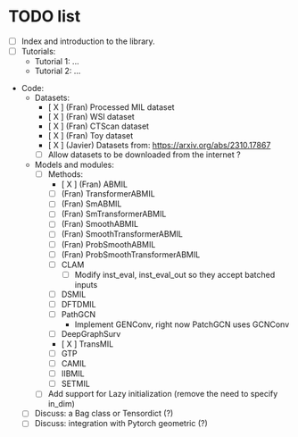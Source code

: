 # TODO list

- [ ] Index and introduction to the library.
- [ ] Tutorials:
    - Tutorial 1: ...
    - Tutorial 2: ...
- Code:
    - Datasets:
        - [ X ] (Fran) Processed MIL dataset
        - [ X ] (Fran) WSI dataset
        - [ X ] (Fran) CTScan dataset
        - [ X ] (Fran) Toy dataset
        - [ X ] (Javier) Datasets from: https://arxiv.org/abs/2310.17867
        - [ ] Allow datasets to be downloaded from the internet ?
    - Models and modules:
        - [ ] Methods:
            - [ X ] (Fran) ABMIL
            - [  ] (Fran) TransformerABMIL
            - [  ] (Fran) SmABMIL
            - [  ] (Fran) SmTransformerABMIL
            - [  ] (Fran) SmoothABMIL
            - [  ] (Fran) SmoothTransformerABMIL
            - [  ] (Fran) ProbSmoothABMIL
            - [  ] (Fran) ProbSmoothTransformerABMIL
            - [  ] CLAM
                - [  ] Modify inst_eval, inst_eval_out so they accept batched inputs
            - [  ] DSMIL
            - [  ] DFTDMIL
            - [  ] PathGCN
                - Implement GENConv, right now PatchGCN uses GCNConv
            - [  ] DeepGraphSurv
            - [ X ] TransMIL
            - [  ] GTP
            - [  ] CAMIL
            - [  ] IIBMIL
            - [  ] SETMIL
        - [ ] Add support for Lazy initialization (remove the need to specify in_dim)
    - [ ] Discuss: a Bag class or Tensordict (?)
    - [ ] Discuss: integration with Pytorch geometric (?)
